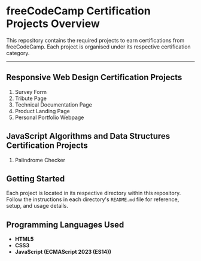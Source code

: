 # freeCodeCamp Certification Projects Overview

This repository contains the required projects to earn certifications from freeCodeCamp. Each project is organised under its respective certification category.

---------------------------------------------------------------------------------------------------------------------------------------------------------------

## Responsive Web Design Certification Projects

1. Survey Form  
2. Tribute Page  
3. Technical Documentation Page  
4. Product Landing Page  
5. Personal Portfolio Webpage  

## JavaScript Algorithms and Data Structures Certification Projects

1. Palindrome Checker

## Getting Started

Each project is located in its respective directory within this repository. Follow the instructions in each directory's `README.md` file for reference, setup, and usage details.

## Programming Languages Used

- **HTML5**  
- **CSS3**  
- **JavaScript (ECMAScript 2023 (ES14))**
